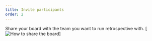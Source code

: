 ```yaml
---
title: Invite participants
order: 2
---
```


Share your board with the team you want to run retrospective with.
[![How to share the board](https://realtimeboard.com/api/inspiration-center/content/gif/share_board.gif)]